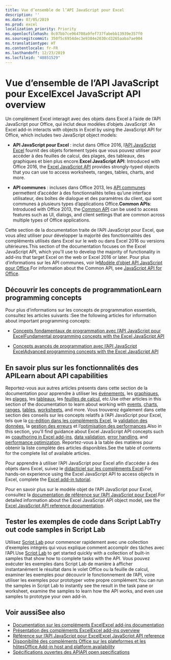 ```yaml
---
title: Vue d’ensemble de l’API JavaScript pour Excel
description: ''
ms.date: 07/05/2019
ms.prod: excel
localization_priority: Priority
ms.openlocfilehash: 0c07bb7ce964708a9fef737fabebb13939e357f0
ms.sourcegitcommit: 350f5c6954dec3e9384e2030cd3265aaba7ae904
ms.translationtype: HT
ms.contentlocale: fr-FR
ms.lasthandoff: 12/23/2019
ms.locfileid: "40851529"
---
```

# <a name="excel-javascript-api-overview"></a><span data-ttu-id="6a196-102">Vue d’ensemble de l’API JavaScript pour Excel</span><span class="sxs-lookup"><span data-stu-id="6a196-102">Excel JavaScript API overview</span></span>

<span data-ttu-id="6a196-103">Un complément Excel interagit avec des objets dans Excel à l’aide de l’API JavaScript pour Office, qui inclut deux modèles d’objets JavaScript :</span><span class="sxs-lookup"><span data-stu-id="6a196-103">An Excel add-in interacts with objects in Excel by using the JavaScript API for Office, which includes two JavaScript object models:</span></span>

* <span data-ttu-id="6a196-104">**API JavaScript pour Excel** : inclut dans Office 2016, l’[API JavaScript Excel](/javascript/api/excel) fournit des objets fortement typés que vous pouvez utiliser pour accéder à des feuilles de calcul, des plages, des tableaux, des graphiques et bien plus encore.</span><span class="sxs-lookup"><span data-stu-id="6a196-104">**Excel JavaScript API**: Introduced with Office 2016, the [Excel JavaScript API](/javascript/api/excel) provides strongly-typed objects that you can use to access worksheets, ranges, tables, charts, and more.</span></span> 

* <span data-ttu-id="6a196-105">**API communes** : incluses dans Office 2013, les [API communes](/javascript/api/office) permettent d’accéder à des fonctionnalités telles qu’une interface utilisateur, des boîtes de dialogue et des paramètres du client, qui sont communes à plusieurs types d’applications Office.</span><span class="sxs-lookup"><span data-stu-id="6a196-105">**Common APIs**: Introduced with Office 2013, the [Common API](/javascript/api/office) can be used to access features such as UI, dialogs, and client settings that are common across multiple types of Office applications.</span></span>

<span data-ttu-id="6a196-106">Cette section de la documentation traite de l’API JavaScript pour Excel, que vous allez utiliser pour développer la majorité des fonctionnalités des compléments utilisés dans Excel sur le web ou dans Excel 2016 ou versions ultérieures.</span><span class="sxs-lookup"><span data-stu-id="6a196-106">This section of the documentation focuses on the Excel JavaScript API, which you'll use to develop the majority of functionality in add-ins that target Excel on the web or Excel 2016 or later.</span></span> <span data-ttu-id="6a196-107">Pour plus d’informations sur les API communes, voir le[Modèle d’objet API JavaScript pour Office](../../develop/office-javascript-api-object-model.md).</span><span class="sxs-lookup"><span data-stu-id="6a196-107">For information about the Common API, see [JavaScript API for Office](../../develop/office-javascript-api-object-model.md).</span></span> 

## <a name="learn-programming-concepts"></a><span data-ttu-id="6a196-108">Découvrir les concepts de programmation</span><span class="sxs-lookup"><span data-stu-id="6a196-108">Learn programming concepts</span></span>

<span data-ttu-id="6a196-109">Pour plus d’informations sur les concepts de programmation essentiels, consultez les articles suivants :</span><span class="sxs-lookup"><span data-stu-id="6a196-109">See the following articles for information about important programming concepts:</span></span>
 
- [<span data-ttu-id="6a196-110">Concepts fondamentaux de programmation avec l’API JavaScript pour Excel</span><span class="sxs-lookup"><span data-stu-id="6a196-110">Fundamental programming concepts with the Excel JavaScript API</span></span>](../../excel/excel-add-ins-core-concepts.md)

- [<span data-ttu-id="6a196-111">Concepts avancés de programmation avec l’API JavaScript Excel</span><span class="sxs-lookup"><span data-stu-id="6a196-111">Advanced programming concepts with the Excel JavaScript API</span></span>](../../excel/excel-add-ins-advanced-concepts.md)

## <a name="learn-about-api-capabilities"></a><span data-ttu-id="6a196-112">En savoir plus sur les fonctionnalités des API</span><span class="sxs-lookup"><span data-stu-id="6a196-112">Learn about API capabilities</span></span>

<span data-ttu-id="6a196-113">Reportez-vous aux autres articles présents dans cette section de la documentation pour apprendre à utiliser les [événements](../../excel/excel-add-ins-events.md), les [graphiques](../../excel/excel-add-ins-charts.md), les [plages](../../excel/excel-add-ins-ranges.md), les [tableaux](../../excel/excel-add-ins-tables.md), les [feuilles de calcul](../../excel/excel-add-ins-worksheets.md), etc.</span><span class="sxs-lookup"><span data-stu-id="6a196-113">Use other articles in this section of the documentation to learn about working with [events](../../excel/excel-add-ins-events.md), [charts](../../excel/excel-add-ins-charts.md), [ranges](../../excel/excel-add-ins-ranges.md), [tables](../../excel/excel-add-ins-tables.md), [worksheets](../../excel/excel-add-ins-worksheets.md), and more.</span></span> <span data-ttu-id="6a196-114">Vous trouverez également dans cette section des conseils sur les concepts relatifs à l’API JavaScript pour Excel, tels que la [co-édition dans les compléments Excel](../../excel/co-authoring-in-excel-add-ins.md), la [validation des données](../../excel/excel-add-ins-data-validation.md), la [gestion des erreurs](../../excel/excel-add-ins-error-handling.md) et l’[optimisation des performances](../../excel/performance.md).</span><span class="sxs-lookup"><span data-stu-id="6a196-114">Also in this section, you'll find guidance about Excel JavaScript API concepts such as [coauthoring in Excel add-ins](../../excel/co-authoring-in-excel-add-ins.md), [data validation](../../excel/excel-add-ins-data-validation.md), [error handling](../../excel/excel-add-ins-error-handling.md), and [performance optimization](../../excel/performance.md).</span></span> <span data-ttu-id="6a196-115">Reportez-vous à la table des matières pour obtenir la liste complète des articles disponibles.</span><span class="sxs-lookup"><span data-stu-id="6a196-115">See the table of contents for the complete list of available articles.</span></span>

<span data-ttu-id="6a196-116">Pour apprendre à utiliser l’API JavaScript pour Excel afin d’accéder à des objets dans Excel, suivez le [didacticiel sur les compléments Excel](../../tutorials/excel-tutorial.md).</span><span class="sxs-lookup"><span data-stu-id="6a196-116">For hands-on experience using the Excel JavaScript API to access objects in Excel, complete the [Excel add-in tutorial](../../tutorials/excel-tutorial.md).</span></span> 

<span data-ttu-id="6a196-117">Pour en savoir plus sur le modèle objet de l’API JavaScript pour Excel, consultez la [documentation de référence sur l’API JavaScript pour Excel](/javascript/api/excel).</span><span class="sxs-lookup"><span data-stu-id="6a196-117">For detailed information about the Excel JavaScript API object model, see the [Excel JavaScript API reference documentation](/javascript/api/excel).</span></span>

## <a name="try-out-code-samples-in-script-lab"></a><span data-ttu-id="6a196-118">Tester les exemples de code dans Script Lab</span><span class="sxs-lookup"><span data-stu-id="6a196-118">Try out code samples in Script Lab</span></span>

<span data-ttu-id="6a196-119">Utilisez [Script Lab](../../overview/explore-with-script-lab.md) pour commencer rapidement avec une collection d’exemples intégrés qui vous explique comment accomplir des tâches avec l’API.</span><span class="sxs-lookup"><span data-stu-id="6a196-119">Use [Script Lab](../../overview/explore-with-script-lab.md) to get started quickly with a collection of built-in samples that show how to complete tasks with the API.</span></span> <span data-ttu-id="6a196-120">Vous pouvez exécuter les exemples dans Script Lab de manière à afficher instantanément le résultat dans le volet Office ou la feuille de calcul, examiner les exemples pour découvrir le fonctionnement de l’API, voire utiliser les exemples pour prototyper votre propre complément.</span><span class="sxs-lookup"><span data-stu-id="6a196-120">You can run the samples in Script Lab to instantly see the result in the task pane or worksheet, examine the samples to learn how the API works, and even use samples to prototype your own add-in.</span></span>

## <a name="see-also"></a><span data-ttu-id="6a196-121">Voir aussi</span><span class="sxs-lookup"><span data-stu-id="6a196-121">See also</span></span>

- [<span data-ttu-id="6a196-122">Documentation sur les compléments Excel</span><span class="sxs-lookup"><span data-stu-id="6a196-122">Excel add-ins documentation</span></span>](../../excel/index.md)
- [<span data-ttu-id="6a196-123">Présentation des compléments Excel</span><span class="sxs-lookup"><span data-stu-id="6a196-123">Excel add-ins overview</span></span>](../../excel/excel-add-ins-overview.md)
- [<span data-ttu-id="6a196-124">Référence sur l’API JavaScript pour Excel</span><span class="sxs-lookup"><span data-stu-id="6a196-124">Excel JavaScript API reference</span></span>](/javascript/api/excel)
- [<span data-ttu-id="6a196-125">Disponibilité des compléments Office sur les plateformes et les hôtes</span><span class="sxs-lookup"><span data-stu-id="6a196-125">Office Add-in host and platform availability</span></span>](../../overview/office-add-in-availability.md)
- [<span data-ttu-id="6a196-126">Spécifications ouvertes des API</span><span class="sxs-lookup"><span data-stu-id="6a196-126">API open specifications</span></span>](../openspec/openspec.md)
